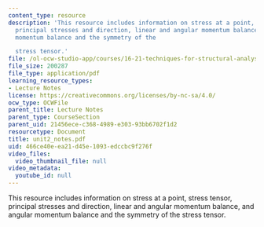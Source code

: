 ```yaml
---
content_type: resource
description: 'This resource includes information on stress at a point, stress tensor,
  principal stresses and direction, linear and angular momentum balance, and angular
  momentum balance and the symmetry of the

  stress tensor.'
file: /ol-ocw-studio-app/courses/16-21-techniques-for-structural-analysis-and-design-spring-2005/466ce40eea21d45e1093edccbc9f276f_unit2_notes.pdf
file_size: 200287
file_type: application/pdf
learning_resource_types:
- Lecture Notes
license: https://creativecommons.org/licenses/by-nc-sa/4.0/
ocw_type: OCWFile
parent_title: Lecture Notes
parent_type: CourseSection
parent_uid: 21456ece-c368-4989-e303-93bb6702f1d2
resourcetype: Document
title: unit2_notes.pdf
uid: 466ce40e-ea21-d45e-1093-edccbc9f276f
video_files:
  video_thumbnail_file: null
video_metadata:
  youtube_id: null
---
```

This resource includes information on stress at a point, stress tensor, principal stresses and direction, linear and angular momentum balance, and angular momentum balance and the symmetry of the
stress tensor.